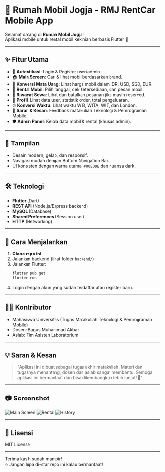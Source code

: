 # 🚗 Rumah Mobil Jogja - RMJ RentCar Mobile App

Selamat datang di **Rumah Mobil Jogja**!  
Aplikasi mobile untuk rental mobil kekinian berbasis Flutter 🚀

---

## ✨ Fitur Utama

- 🔑 **Autentikasi**: Login & Register user/admin.
- 🏠 **Main Screen**: Cari & lihat mobil berdasarkan brand.
- 💸 **Konversi Mata Uang**: Lihat harga mobil dalam IDR, USD, SGD, EUR.
- 📅 **Rental Mobil**: Pilih tanggal, cek ketersediaan, dan pesan mobil.
- 📜 **Riwayat Sewa**: Lihat dan batalkan pesanan jika masih reserved.
- 👤 **Profil**: Lihat data user, statistik order, total pengeluaran.
- ⏰ **Konversi Waktu**: Lihat waktu WIB, WITA, WIT, dan London.
- 💬 **Saran & Kesan**: Feedback matakuliah Teknologi & Pemrograman Mobile.
- 🛡️ **Admin Panel**: Kelola data mobil & rental (khusus admin).

---

## 📱 Tampilan

- Desain modern, gelap, dan responsif.
- Navigasi mudah dengan Bottom Navigation Bar.
- UI konsisten dengan warna utama: `#00E09E` dan nuansa dark.

---

## 🛠️ Teknologi

- **Flutter** (Dart)
- **REST API** (Node.js/Express backend)
- **MySQL** (Database)
- **Shared Preferences** (Session user)
- **HTTP** (Networking)

---

## 🚀 Cara Menjalankan

1. **Clone repo ini**
2. Jalankan backend (lihat folder `backend/`)
3. Jalankan Flutter:
   ```bash
   flutter pub get
   flutter run
   ```
4. Login dengan akun yang sudah terdaftar atau register baru.

---

## 👨‍💻 Kontributor

- Mahasiswa Universitas (Tugas Matakuliah Teknologi & Pemrograman Mobile)
- Dosen: Bagus Muhammad Akbar
- Aslab: Tim Asisten Laboratorium

---

## 💡 Saran & Kesan

> "Aplikasi ini dibuat sebagai tugas akhir matakuliah. Materi dan tugasnya menantang, dosen dan aslab sangat membantu. Semoga aplikasi ini bermanfaat dan bisa dikembangkan lebih lanjut! 🚀"

---

## 📷 Screenshot

![Main Screen](assets/screenshot_main.png)
![Rental](assets/screenshot_rental.png)
![History](assets/screenshot_history.png)

---

## 📄 Lisensi

MIT License

---

Terima kasih sudah mampir!  
⭐ Jangan lupa di-star repo ini kalau bermanfaat!
